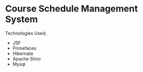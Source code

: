 Course Schedule Management System
==============================
Technologies Used;
* JSF
* Primefaces
* Hibernate
* Apache Shiro
* Mysql
